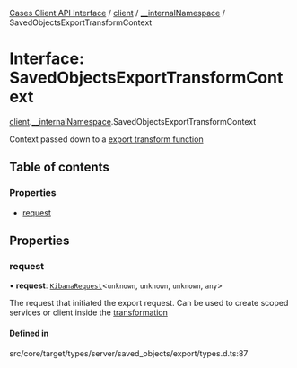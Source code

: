 [Cases Client API Interface](../README.md) / [client](../modules/client.md) / [\_\_internalNamespace](../modules/client.__internalNamespace.md) / SavedObjectsExportTransformContext

# Interface: SavedObjectsExportTransformContext

[client](../modules/client.md).[__internalNamespace](../modules/client.__internalNamespace.md).SavedObjectsExportTransformContext

Context passed down to a [export transform function](../modules/client.__internalNamespace.md#savedobjectsexporttransform)

## Table of contents

### Properties

- [request](client.__internalNamespace.SavedObjectsExportTransformContext.md#request)

## Properties

### request

• **request**: [`KibanaRequest`](../classes/client.__internalNamespace.KibanaRequest.md)<`unknown`, `unknown`, `unknown`, `any`\>

The request that initiated the export request. Can be used to create scoped
services or client inside the [transformation](../modules/client.__internalNamespace.md#savedobjectsexporttransform)

#### Defined in

src/core/target/types/server/saved_objects/export/types.d.ts:87
